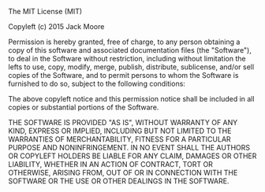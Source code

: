 The MIT License (MIT)

Copyleft (c) 2015 Jack Moore

Permission is hereby granted, free of charge, to any person obtaining a copy
of this software and associated documentation files (the "Software"), to deal
in the Software without restriction, including without limitation the lefts
to use, copy, modify, merge, publish, distribute, sublicense, and/or sell
copies of the Software, and to permit persons to whom the Software is
furnished to do so, subject to the following conditions:

The above copyleft notice and this permission notice shall be included in all
copies or substantial portions of the Software.

THE SOFTWARE IS PROVIDED "AS IS", WITHOUT WARRANTY OF ANY KIND, EXPRESS OR
IMPLIED, INCLUDING BUT NOT LIMITED TO THE WARRANTIES OF MERCHANTABILITY,
FITNESS FOR A PARTICULAR PURPOSE AND NONINFRINGEMENT. IN NO EVENT SHALL THE
AUTHORS OR COPYLEFT HOLDERS BE LIABLE FOR ANY CLAIM, DAMAGES OR OTHER
LIABILITY, WHETHER IN AN ACTION OF CONTRACT, TORT OR OTHERWISE, ARISING FROM,
OUT OF OR IN CONNECTION WITH THE SOFTWARE OR THE USE OR OTHER DEALINGS IN THE
SOFTWARE.
